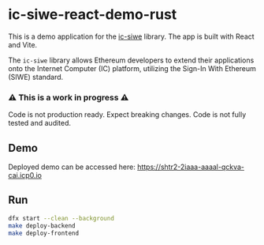 # ic-siwe-react-demo-rust

This is a demo application for the [ic-siwe](https://github.com/kristoferlund/ic-siwe-rust) library. The app is built with React and Vite.

The `ic-siwe` library allows Ethereum developers to extend their applications onto the Internet Computer (IC) platform, utilizing the Sign-In With Ethereum (SIWE) standard.

### ⚠️ This is a work in progress ⚠️

Code is not production ready. Expect breaking changes. Code is not fully tested and audited.

## Demo

Deployed demo can be accessed here: https://shtr2-2iaaa-aaaal-qckva-cai.icp0.io

## Run

```bash
dfx start --clean --background
make deploy-backend
make deploy-frontend
```
